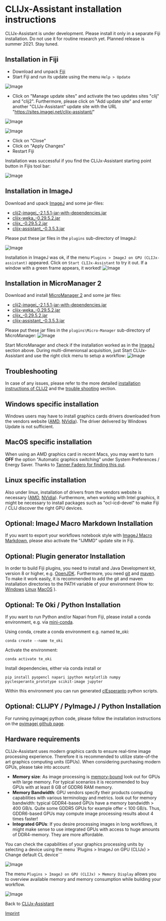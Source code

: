 # CLIJx-Assistant installation instructions
CLIJx-Assistant is under development. Please install it only in a separate Fiji installation. 
Do not use it for routine research yet. Planned release is summer 2021. Stay tuned.

<a name="fiji"></a>
## Installation in Fiji
* Download and unpack [Fiji](https://fiji.sc)
* Start Fiji and run its update using the menu `Help > Update`

![Image](images/install_fiji_menu.png)

* Click on "Manage update sites" and activate the two updates sites "clij" and "clij2". Furthermore, please click on 
"Add update site" and enter another "CLIJx-Assistant" update site with the URL "https://sites.imagej.net/clijx-assistant/"

![Image](images/installation.png)

![Image](images/installation2.png)

* Click on "Close"
* Click on "Apply Changes"
* Restart Fiji

Installation was successful if you find the CLIJx-Assistant starting point button in Fijis tool bar:

![Image](images/installation_ok.png)

<a name="imagej"></a>
## Installation in ImageJ
Download and upack [ImageJ](https://imagej.nih.gov/ij/download.html) and some jar-files:
 
* [clij2-imagej_-2.1.5.1-jar-with-dependencies.jar](https://github.com/clij/clij2-imagej1/releases/download/2.1.5.1/clij2-imagej_-2.1.5.1-jar-with-dependencies.jar)
* [clijx-weka_-0.29.5.2.jar](https://github.com/clij/clijx/releases/download/0.29.5.2/clijx-weka_-0.29.5.2.jar)
* [clijx_-0.29.5.2.jar](https://github.com/clij/clijx/releases/download/0.29.5.2/clijx_-0.29.5.2.jar)
* [clijx-assistant_-0.3.5.3.jar](https://github.com/clij/assistant/releases/download/0.3.5.3/clijx-assistant_-0.3.5.3.jar)

Please put these jar files in the `plugins` sub-directory of ImageJ:

![Image](images/installation_imagej.png)

Installation in ImageJ was ok, if the menu `Plugins > ImageJ on GPU (CLIJx-assistant)` appeared. 
Click on `Start CLIJx-Assistant` to try it out. 
If a window with a green frame appears, it worked!
![Image](images/installation_imagej_ok.png)

<a name="micromanager"></a>
## Installation in MicroManager 2
Download and install [MicroManager 2](https://micro-manager.org/wiki/Download_Micro-Manager_Latest_Release) and some jar files:

* [clij2-imagej_-2.1.5.1-jar-with-dependencies.jar](https://github.com/clij/clij2-imagej1/releases/download/2.1.5.1/clij2-imagej_-2.1.5.1-jar-with-dependencies.jar)
* [clijx-weka_-0.29.5.2.jar](https://github.com/clij/clijx/releases/download/0.29.5.2/clijx-weka_-0.29.5.2.jar)
* [clijx_-0.29.5.2.jar](https://github.com/clij/clijx/releases/download/0.29.5.2/clijx_-0.29.5.2.jar)
* [clijx-assistant_-0.3.5.3.jar](https://github.com/clij/assistant/releases/download/0.3.5.3/clijx-assistant_-0.3.5.3.jar)

Please put these jar files in the `plugins\Micro-Manager` sub-directory of MicroManager:
![Image](images/installation_mm.png)

Start MicroManager and check if the installation worked as in the [ImageJ](https://clij.github.io/assistant/installation#imagej) section above.
During multi-dimenionsal acquisition, just Start CLIJx-Assistant and use the right click menu to setup a workflow:
![Image](images/micromanager.gif)

<a name="troubleshooting"></a>
## Troubleshooting
In case of any issues, please refer to the more detailed [installation instructions of CLIJ2](https://clij.github.io/clij2-docs/installationInFiji) and
the [trouble shooting](https://clij.github.io/clij2-docs/troubleshooting) section.

<a name="windows"></a>
## Windows specific installation
Windows users may have to install graphics cards drivers downloaded from the vendors website ([AMD](https://www.amd.com/en/support), [NVidia](https://www.nvidia.com/Download/index.aspx)). The driver delivered by Windows Update is not sufficient.

<a name="macos"></a>
## MacOS specific installation
When using an AMD graphics card in recent Macs, you may want to turn **OFF** the option "Automatic graphics switching" under System Preferences / Energy Saver. Thanks to [Tanner Fadero for finding this out](
https://forum.image.sc/t/ijm-macro-crashes-after-a-few-loops/40130/17).

<a name="linux"></a>
## Linux specific installation
Also under linux, installation of drivers from the vendors website is necessary ([AMD](https://www.amd.com/en/support), [NVidia](https://www.nvidia.com/Download/index.aspx)). Furthermore, when working with Intel graphics, it might be necessary to install packages such as "ocl-icd-devel" to make Fiji / CLIJ discover the right GPU devices.

<a name="ijmmd"></a>
## Optional: ImageJ Macro Markdown Installation
If you want to export your workflows notebook style with [ImageJ Macro Markdown](https://github.com/haesleinhuepf/imagejmacromarkdown), 
please also activate the "IJMMD" update site in Fiji.

<a name="maven"></a>
## Optional: Plugin generator Installation
In order to build Fiji plugins, you need to install and Java Development kit, version 8 or higher, e.g. [OpenJDK](https://openjdk.java.net/).
Furthermore, you need [git](https://git-scm.com/) and [maven](https://maven.apache.org/). To make it work easily, it is recommended to add the git and maven  
installation directories to the PATH variable of your environment (How to: 
[Windows](https://answers.microsoft.com/en-us/windows/forum/windows_10-other_settings/adding-path-variable/97300613-20cb-4d85-8d0e-cc9d3549ba23)
[Linux](https://opensource.com/article/17/6/set-path-linux)
[MacOS](https://support.apple.com/guide/terminal/use-environment-variables-apd382cc5fa-4f58-4449-b20a-41c53c006f8f/mac)
).

<a name="te_oki"></a>
## Optional: Te Oki / Python Installation
If you want to run Python and/or Napari from Fiji, please install a conda environment, e.g. via [mini-conda](https://docs.conda.io/en/latest/miniconda.html).

Using conda, create a conda environment e.g. named te_oki:
```
conda create --name te_oki 
```
Activate the environment: 
```
conda activate te_oki 
```
Install dependencies, either via conda install or
```
pip install pyopencl napari ipython matplotlib numpy pyclesperanto_prototype scikit-image jupyter
```
Within this environment you can run generated [clEsperanto](https://clesperanto.github.io/) python scripts.

<a name="clijpy"></a>
## Optional: CLIJPY / PyImageJ / Python Installation
For running pyimagej python code, please follow the installation instructions on the [pyimagej github page](https://github.com/imagej/pyimagej).

<a name="hardware"></a>
## Hardware requirements
CLIJx-Assistant uses modern graphics cards to ensure real-time image processing experience. 
Therefore it is recommended to utilize state-of-the art graphics computing units (GPUs). 
When considering purchasing modern GPUs, please take into account:
* **Memory size**: As image processing is [memory-bound](https://en.wikipedia.org/wiki/Memory_bound_function) look out for GPUs with 
large memory. For typical scenarios it is recommended to buy GPUs with at least 8 GB of GDDR6 RAM memory.
* **Memory Bandwidth**: GPU vendors specify their products computing capabilities with various terminology and metrics. 
 look out for memory bandwidth: typical GDDR4-based GPUs have a memory bandwidth > 400 GB/s. 
 Quite some GDDR5 GPUs for example offer < 100 GB/s. 
 Thus, GDDR6-based GPUs may compute image processing results about 4 times faster!
* **Integrated GPUs**: If you desire processing images in long workflows, it might make sense to use integrated GPUs with access to huge amounts of DDR4-memory. 
They are more affordable.

You can check the capabilities of your graphics processing units by selecting a device using the menu `Plugins > ImageJ on GPU (CLIJx) > Change default CL device```

![Image](images/default_cl_device.png)

The menu `Plugins > ImageJ on GPU (CLIJx) > Memory Display` allows you to overview available memory and memory consumption while building your workflow.

![Image](images/memory_display.png)

Back to [CLIJx-Assistant](https://clij.github.io/assistant)

[Imprint](https://clij.github.io/imprint)
